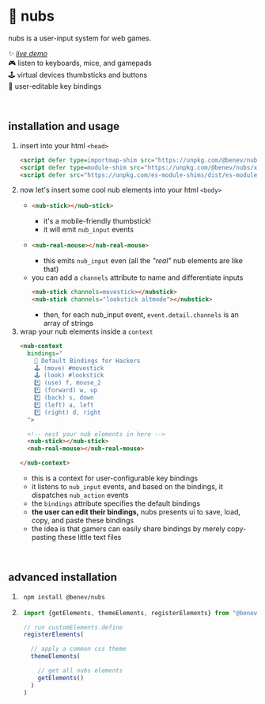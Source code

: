 
🔘 nubs
=======

nubs is a user-input system for web games.

✨ [*live demo*](https://nubs.benevolent.games/)  
🎮 listen to keyboards, mice, and gamepads  
🕹️ virtual devices thumbsticks and buttons  
📝 user-editable key bindings  

<br/>

## installation and usage

1. insert into your html `<head>`
    ```html
    <script defer type=importmap-shim src="https://unpkg.com/@benev/nubs/x/importmap.json"></script>
    <script defer type=module-shim src="https://unpkg.com/@benev/nubs/x/html.js"></script>
    <script defer src="https://unpkg.com/es-module-shims/dist/es-module-shims.wasm.js"></script>
    ```
1. now let's insert some cool nub elements into your html `<body>`
    - ```html
      <nub-stick></nub-stick>
      ```
      - it's a mobile-friendly thumbstick!
      - it will emit `nub_input` events
    - ```html
      <nub-real-mouse></nub-real-mouse>
      ```
      - this emits `nub_input` even (all the *"real"* nub elements are like that)
    - you can add a `channels` attribute to name and differentiate inputs
      ```html
      <nub-stick channels=movestick></nubstick>
      <nub-stick channels="lookstick altmode"></nubstick>
      ```
      - then, for each nub_input event, `event.detail.channels` is an array of strings
1. wrap your nub elements inside a `context`
    ```html
    <nub-context
      bindings="
        👼 Default Bindings for Hackers
        🕹️ (move) #movestick
        🕹️ (look) #lookstick
        *️⃣ (use) f, mouse_2
        *️⃣ (forward) w, up
        *️⃣ (back) s, down
        *️⃣ (left) a, left
        *️⃣ (right) d, right
      ">

      <!-- nest your nub elements in here -->
      <nub-stick></nub-stick>
      <nub-real-mouse></nub-real-mouse>

    </nub-context>
    ```
    - this is a context for user-configurable key bindings
    - it listens to `nub_input` events, and based on the bindings, it dispatches `nub_action` events
    - the `bindings` attribute specifies the default bindings
    - **the user can edit their bindings,** nubs presents ui to save, load, copy, and paste these bindings
    - the idea is that gamers can easily share bindings by merely copy-pasting these little text files

<br/>

## advanced installation

1. ```sh
    npm install @benev/nubs
    ```
1. ```js
    import {getElements, themeElements, registerElements} from "@benev/nubs/x/setup.js"

    // run customElements.define
    registerElements(

      // apply a common css theme
      themeElements(

        // get all nubs elements
        getElements()
      )
    )
    ```
